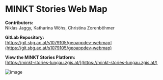 # MINKT Stories Web Map

**Contributors:** <br/>
Niklas Jaggy, Katharina Wöhs, Christina Zorenböhmer

**GitLab Repository:** <br/>
[https://git.sbg.ac.at/s1079105/geoappdev-webmap](https://git.sbg.ac.at/s1079105/geoappdev-webmap)

**View the MINKT Stories Platform:** <br/>
[https://minkt-stories-lungau.zgis.at/](https://minkt-stories-lungau.zgis.at/)

![image](https://user-images.githubusercontent.com/81073205/143482544-e1e031e1-548a-4b2e-a398-d03fe10ae934.png)
